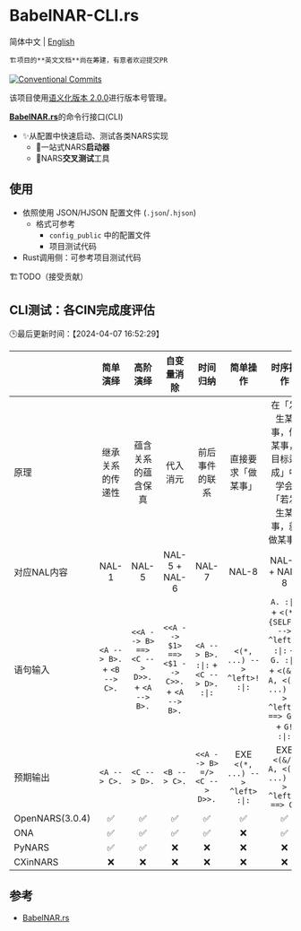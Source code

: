 # BabelNAR-CLI.rs

简体中文 | [English](./README.en-us.md)

    🏗️项目的**英文文档**尚在筹建，有意者欢迎提交PR

[![Conventional Commits](https://img.shields.io/badge/Conventional%20Commits-1.0.0-%23FE5196?logo=conventionalcommits&logoColor=white)](https://conventionalcommits.org)

该项目使用[语义化版本 2.0.0](https://semver.org/)进行版本号管理。

[**BabelNAR.rs**](https://github.com/ARCJ137442/NAVM.rs)的命令行接口(CLI)

- ✨从配置中快速启动、测试各类NARS实现
  - 🎯一站式NARS**启动器**
  - 🎯NARS**交叉测试**工具

<!-- ## 安装 -->

<!-- * 📌【2024-04-10 10:19:40】有关具体环节，在crates.io中已经完善 -->

## 使用

- 依照使用 JSON/HJSON 配置文件 (`.json`/`.hjson`)
  - 格式可参考
    - `config_public` 中的配置文件
    - 项目测试代码
- Rust调用侧：可参考项目测试代码

🏗️TODO（接受贡献）

## CLI测试：各CIN完成度评估

🕒最后更新时间：【2024-04-07 16:52:29】

|  | 简单演绎 | 高阶演绎 | 自变量消除 | 时间归纳 | 简单操作 | 时序操作 |
| :--- | :--: | :--: | :--: | :--: | :--: | :--: |
| 原理 | 继承关系的传递性 | 蕴含关系的蕴含保真 | 代入消元 | 前后事件的联系 | 直接要求「做某事」 | 在「发生某事，做某事，目标达成」中学会「若发生某事，就做某事」 |
| 对应NAL内容 | NAL-1 | NAL-5 | NAL-5 + NAL-6 | NAL-7 | NAL-8 | NAL-7 + NAL-8 |
| 语句输入 | `<A --> B>.` + `<B --> C>.` | `<<A --> B> ==> <C --> D>>.` + `<A --> B>.` | `<<A --> $1> ==> <$1 --> C>>.` + `<A --> B>.` | `<A --> B>. :\|:` + `<C --> D>. :\|:` | `<(*, ...) --> ^left>! :\|:` | `A. :\|:` + `<(*, {SELF}) --> ^left>. :\|:` + `G. :\|:` + `<(&/, A, <(*, ...) --> ^left>) ==> G>?` + `G! :\|:` |
| 预期输出 | `<A --> C>.` | `<C --> D>.` | `<B --> C>.` | `<<A --> B> =/> <C --> D>>.` | EXE `<(*, ...) --> ^left> :\|:` | EXE `<(&/, A, <(*, ...) --> ^left>) ==> G>` |
| OpenNARS(3.0.4) | ✅ | ✅ | ✅ | ✅ | ✅ | ✅ |
| ONA | ✅ | ✅ | ✅ | ✅ | ❌ | ✅ |
| PyNARS | ✅ | ✅ | ❌ | ❌ | ❌ | ❌ |
| CXinNARS | ❌ | ❌ | ❌ | ❌ | ❌ | ❌ |

## 参考

- [BabelNAR.rs](https://github.com/ARCJ137442/BabelNAR.rs)
